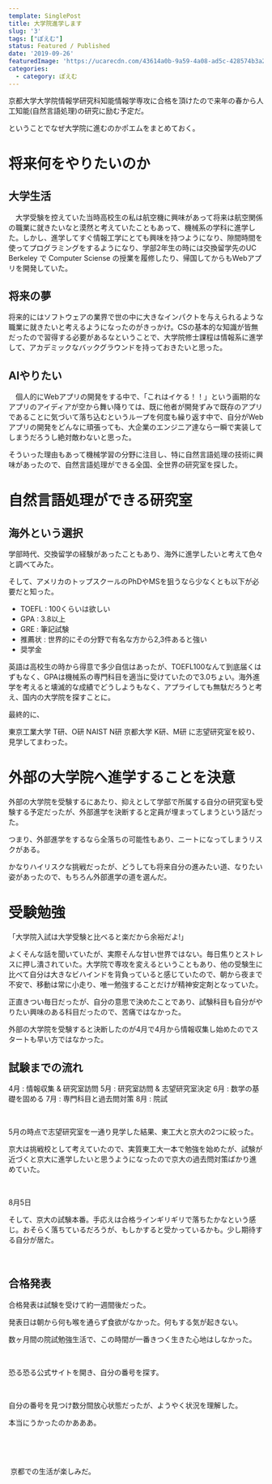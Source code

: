 ```yaml
---
template: SinglePost
title: 大学院進学します
slug: '3'
tags: ["ぽえむ"]
status: Featured / Published
date: '2019-09-26'
featuredImage: 'https://ucarecdn.com/43614a0b-9a59-4a08-ad5c-428574b3a2c4/'
categories:
  - category: ぽえむ
---
```


京都大学大学院情報学研究科知能情報学専攻に合格を頂けたので来年の春から人工知能(自然言語処理)の研究に励む予定だ。

ということでなぜ大学院に進むのかポエムをまとめておく。

# 将来何をやりたいのか
## 大学生活
　大学受験を控えていた当時高校生の私は航空機に興味があって将来は航空関係の職業に就きたいなと漠然と考えていたこともあって、機械系の学科に進学した。しかし、進学してすぐ情報工学にとても興味を持つようになり、隙間時間を使ってプログラミングをするようになり、学部2年生の時には交換留学先のUC Berkeley で Computer Sciense の授業を履修したり、帰国してからもWebアプリを開発していた。

## 将来の夢
将来的にはソフトウェアの業界で世の中に大きなインパクトを与えられるような職業に就きたいと考えるようになったのがきっかけ。CSの基本的な知識が皆無だったので習得する必要があるなということで、大学院修士課程は情報系に進学して、アカデミックなバックグラウンドを持っておきたいと思った。

## AIやりたい
　個人的にWebアプリの開発をする中で、「これはイケる！！」という画期的なアプリのアイディアが空から舞い降りては、既に他者が開発ずみで既存のアプリであることに気づいて落ち込むというループを何度も繰り返す中で、自分がWebアプリの開発をどんなに頑張っても、大企業のエンジニア達なら一瞬で実装してしまうだろうし絶対敵わないと思った。

そういった理由もあって機械学習の分野に注目し、特に自然言語処理の技術に興味があったので、自然言語処理ができる全国、全世界の研究室を探した。

# 自然言語処理ができる研究室
## 海外という選択
学部時代、交換留学の経験があったこともあり、海外に進学したいと考えて色々と調べてみた。

そして、アメリカのトップスクールのPhDやMSを狙うなら少なくとも以下が必要だと知った。

- TOEFL : 100くらいは欲しい
- GPA : 3.8以上
- GRE : 筆記試験
- 推薦状 : 世界的にその分野で有名な方から2,3件あると強い
- 奨学金

英語は高校生の時から得意で多少自信はあったが、TOEFL100なんて到底届くはずもなく、GPAは機械系の専門科目を適当に受けていたので3.0ちょい。海外進学を考えると壊滅的な成績でどうしようもなく、アプライしても無駄だろうと考え、国内の大学院を探すことに。

最終的に、

東京工業大学 T研、O研
NAIST N研
京都大学 K研、M研
に志望研究室を絞り、見学してまわった。

# 外部の大学院へ進学することを決意
外部の大学院を受験するにあたり、抑えとして学部で所属する自分の研究室も受験する予定だったが、外部進学を決断すると定員が埋まってしまうという話だった。

つまり、外部進学をするなら全落ちの可能性もあり、ニートになってしまうリスクがある。

かなりハイリスクな挑戦だったが、どうしても将来自分の進みたい道、なりたい姿があったので、もちろん外部進学の道を選んだ。

# 受験勉強
「大学院入試は大学受験と比べると楽だから余裕だよ!」

よくそんな話を聞いていたが、実際そんな甘い世界ではない。毎日焦りとストレスに押し潰されていた。大学院で専攻を変えるということもあり、他の受験生に比べて自分は大きなビハインドを背負っていると感じていたので、朝から夜まで不安で、移動は常に小走り、唯一勉強することだけが精神安定剤となっていた。

正直きつい毎日だったが、自分の意思で決めたことであり、試験科目も自分がやりたい興味のある科目だったので、苦痛ではなかった。

外部の大学院を受験すると決断したのが4月で4月から情報収集し始めたのでスタートも早い方ではなかった。

## 試験までの流れ
4月 : 情報収集 & 研究室訪問
5月 : 研究室訪問 & 志望研究室決定
6月 : 数学の基礎を固める
7月 : 専門科目と過去問対策
8月 : 院試

 

5月の時点で志望研究室を一通り見学した結果、東工大と京大の2つに絞った。

京大は挑戦校として考えていたので、実質東工大一本で勉強を始めたが、試験が近づくと京大に進学したいと思うようになったので京大の過去問対策ばかり進めていた。

 

8月5日

そして、京大の試験本番。手応えは合格ラインギリギリで落ちたかなという感じ。おそらく落ちているだろうが、もしかすると受かっているかも。少し期待する自分が居た。

 

## 合格発表
合格発表は試験を受けて約一週間後だった。

発表日は朝から何も喉を通らず食欲がなかった。何もする気が起きない。

数ヶ月間の院試勉強生活で、この時間が一番きつく生きた心地はしなかった。

 

恐る恐る公式サイトを開き、自分の番号を探す。 

 

自分の番号を見つけ数分間放心状態だったが、ようやく状況を理解した。 

本当にうかったのかあああ。 

 

 

 京都での生活が楽しみだ。